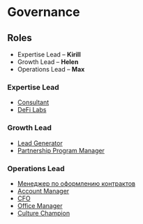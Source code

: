 # Governance

## Roles

* Expertise Lead – **Kirill**
* Growth Lead – **Helen**
* Operations Lead – **Max**

### Expertise Lead

* [Consultant](https://app.glassfrog.com/roles/10384074)
* [DeFi Labs](https://app.glassfrog.com/roles/10097263)

### Growth Lead

* [Lead Generator](https://app.glassfrog.com/roles/11365547)
* [Partnership Program Manager](https://app.glassfrog.com/roles/10086348)

### Operations Lead

* [Менеджер по оформлению контрактов](https://app.glassfrog.com/roles/10939004)
* [Account Manager](https://app.glassfrog.com/roles/10057397)
* [CFO](https://app.glassfrog.com/roles/10051704)
* [Office Manager](https://app.glassfrog.com/roles/10051705)
* [Culture Champion](https://app.glassfrog.com/roles/10067175)

